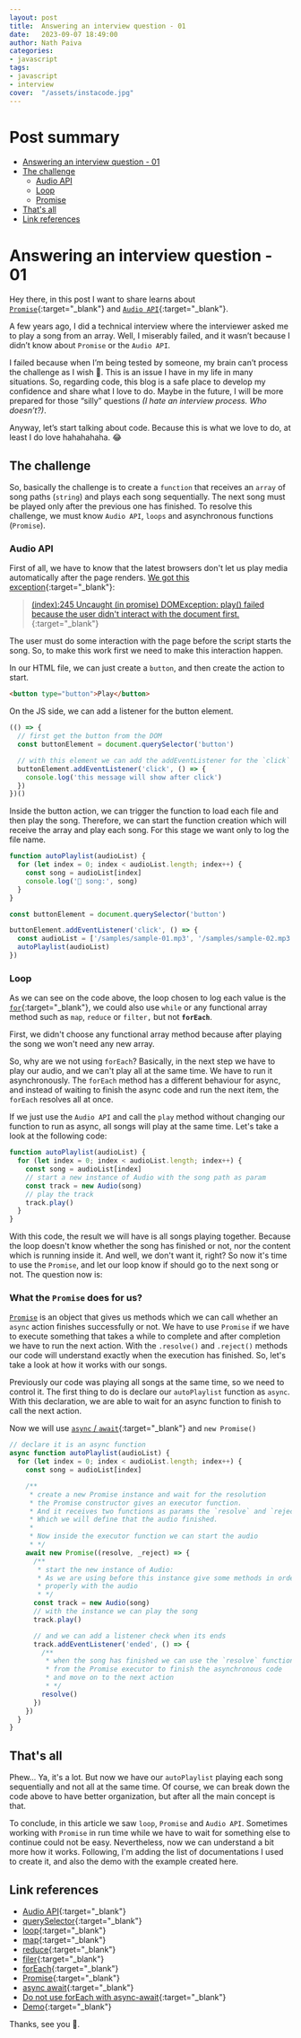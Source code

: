 ```yaml
---
layout: post
title:  Answering an interview question - 01
date:   2023-09-07 18:49:00
author: Nath Paiva
categories:
- javascript
tags:
- javascript
- interview
cover:  "/assets/instacode.jpg"
---
```


# Post summary

- [Answering an interview question - 01](#answering-an-interview-question---01)
- [The challenge](#the-challenge)
  - [Audio API](#audio-api)
  - [Loop](#loop)
  - [Promise](#what-the-promise-does-for-us)
- [That's all](#thats-all)
- [Link references](#link-references)

# Answering an interview question - 01

Hey there, in this post I want to share learns about [`Promise`](https://developer.mozilla.org/en-US/docs/Web/JavaScript/Reference/Global_Objects/Promise){:target="_blank"} and [`Audio API`](https://developer.mozilla.org/en-US/docs/Web/API/HTMLAudioElement/Audio){:target="_blank"}.

A few years ago, I did a technical interview where the interviewer asked me to play a song from an array. Well, I miserably failed, and it wasn’t because I didn’t know about `Promise` or the `Audio API`.

I failed because when I’m being tested by someone, my brain can’t process the challenge as I wish 🫠. This is an issue I have in my life in many situations. So, regarding code, this blog is a safe place to develop my confidence and share what I love to do. Maybe in the future, I will be more prepared for those “silly” questions _(I hate an interview process. Who doesn’t?)_.

Anyway, let’s start talking about code. Because this is what we love to do, at least I do love hahahahaha. 😂

## The challenge

So, basically the challenge is to create a `function` that receives an `array` of song paths (`string`) and plays each song sequentially. The next song must be played only after the previous one has finished. To resolve this challenge, we must know `Audio API`, `loops` and asynchronous functions (`Promise`).

### Audio API

First of all, we have to know that the latest browsers don't let us play media automatically after the page renders. [We got this exception](https://developer.chrome.com/blog/autoplay/){:target="_blank"}:

> [(index):245 Uncaught (in promise) DOMException: play() failed because the user didn't interact with the document first.](https://developer.chrome.com/blog/autoplay/){:target="_blank"}

The user must do some interaction with the page before the script starts the song. So, to make this work first we need to make this interaction happen.

In our HTML file, we can just create a `button`, and then create the action to start.

```html
<button type="button">Play</button>
```

On the JS side, we can add a listener for the button element.

```js
(() => {
  // first get the button from the DOM
  const buttonElement = document.querySelector('button')

  // with this element we can add the addEventListener for the `click` type.
  buttonElement.addEventListener('click', () => {
    console.log('this message will show after click')
  })
})()
```

Inside the button action, we can trigger the function to load each file and then play the song. Therefore, we can start the function creation which will receive the array and play each song. For this stage we want only to log the file name.

```js
function autoPlaylist(audioList) {
  for (let index = 0; index < audioList.length; index++) {
    const song = audioList[index]
    console.log('🚀 song:', song)
  }
}

const buttonElement = document.querySelector('button')

buttonElement.addEventListener('click', () => {
  const audioList = ['/samples/sample-01.mp3', '/samples/sample-02.mp3', '/samples/sample-03.mp3']
  autoPlaylist(audioList)
})
```

### Loop

As we can see on the code above, the loop chosen to log each value is the [`for`](https://developer.mozilla.org/en-US/docs/Web/JavaScript/Guide/Loops_and_iteration){:target="_blank"}, we could also use `while` or any functional array method such as `map`, `reduce` or `filter,` but not **`forEach`**.

First, we didn't choose any functional array method because after playing the song we won't need any new array.

So, why are we not using `forEach`? Basically, in the next step we have to play our audio, and we can't play all at the same time. We have to run it asynchronously. The `forEach` method has a different behaviour for async, and instead of waiting to finish the async code and run the next item, the `forEach` resolves all at once.

If we just use the `Audio API` and call the `play` method without changing our function to run as async, all songs will play at the same time. Let's take a look at the following code:

```js
function autoPlaylist(audioList) {
  for (let index = 0; index < audioList.length; index++) {
    const song = audioList[index]
    // start a new instance of Audio with the song path as param
    const track = new Audio(song)
    // play the track
    track.play()
  }
}
```

With this code, the result we will have is all songs playing together. Because the loop doesn't know whether the song has finished or not, nor the content which is running inside it. And well, we don't want it, right? So now it's time to use the `Promise`, and let our loop know if should go to the next song or not. The question now is:

### What the `Promise` does for us?

[`Promise`](https://developer.mozilla.org/en-US/docs/Web/JavaScript/Reference/Global_Objects/Promise) is an object that gives us methods which we can call whether an `async` action finishes successfully or not. We have to use `Promise` if we have to execute something that takes a while to complete and after completion we have to run the next action. With the `.resolve()` and `.reject()` methods our code will understand exactly when the execution has finished. So, let's take a look at how it works with our songs.

Previously our code was playing all songs at the same time, so we need to control it. The first thing to do is declare our `autoPlaylist` function as `async`. With this declaration, we are able to wait for an async function to finish to call the next action.

Now we will use [`async` / `await`](https://developer.mozilla.org/en-US/docs/Web/JavaScript/Reference/Statements/async_function){:target="_blank"} and `new Promise()`


```js
// declare it is an async function
async function autoPlaylist(audioList) {
  for (let index = 0; index < audioList.length; index++) {
    const song = audioList[index]

    /**
     * create a new Promise instance and wait for the resolution
     * the Promise constructor gives an executor function.
     * And it receives two functions as params the `resolve` and `reject`.
     * Which we will define that the audio finished.
     *
     * Now inside the executor function we can start the audio
     * */
    await new Promise((resolve, _reject) => {
      /**
       * start the new instance of Audio:
       * As we are using before this instance give some methods in order to work
       * properly with the audio
       * */
      const track = new Audio(song)
      // with the instance we can play the song
      track.play()

      // and we can add a listener check when its ends
      track.addEventListener('ended', () => {
        /**
         * when the song has finished we can use the `resolve` function
         * from the Promise executor to finish the asynchronous code
         * and move on to the next action
         * */
        resolve()
      })
    })
  }
}
```

## That's all

Phew... Ya, it's a lot. But now we have our `autoPlaylist` playing each song sequentially and not all at the same time. Of course, we can break down the code above to have better organization, but after all the main concept is that.

To conclude, in this article we saw `loop`, `Promise` and `Audio API`. Sometimes working with `Promise` in run time while we have to wait for something else to continue could not be easy. Nevertheless, now we can understand a bit more how it works. Following, I'm adding the list of documentations I used to create it, and also the demo with the example created here.

## Link references

- [Audio API](https://developer.mozilla.org/en-US/docs/Web/API/Web_Audio_API){:target="_blank"}
- [querySelector](https://developer.mozilla.org/en-US/docs/Web/API/Document/querySelector){:target="_blank"}
- [loop](https://developer.mozilla.org/en-US/docs/Web/JavaScript/Guide/Loops_and_iteration){:target="_blank"}
- [map](https://developer.mozilla.org/en-US/docs/Web/JavaScript/Reference/Global_Objects/Array/map){:target="_blank"}
- [reduce](https://developer.mozilla.org/en-US/docs/Web/JavaScript/Reference/Global_Objects/Array/reduce){:target="_blank"}
- [filer](https://developer.mozilla.org/en-US/docs/Web/JavaScript/Reference/Global_Objects/Array/filter){:target="_blank"}
- [forEach](https://developer.mozilla.org/en-US/docs/Web/JavaScript/Reference/Global_Objects/Array/forEach){:target="_blank"}
- [Promise](https://developer.mozilla.org/en-US/docs/Web/JavaScript/Reference/Global_Objects/Promise){:target="_blank"}
- [async await](https://developer.mozilla.org/en-US/docs/Web/JavaScript/Reference/Statements/async_function){:target="_blank"}
- [Do not use forEach with async-await](https://gist.github.com/joeytwiddle/37d2085425c049629b80956d3c618971){:target="_blank"}
- [Demo](https://codesandbox.io/s/autoplaylist-x36jc3?file=/src/index.mjs){:target="_blank"}

Thanks, see you 👋.

